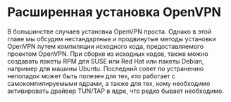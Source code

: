 # Расширенная установка OpenVPN

В большинстве случаев установка OpenVPN проста. Однако в этой главе мы обсудим нестандартные и продвинутые методы установки OpenVPN путем компиляции исходного кода, предоставляемого проектом OpenVPN. При сборке из исходных кодов, также можно создавать пакеты RPM для SUSE или Red Hat или пакеты Debian, например для машины Ubuntu. Последний совет по устранению неполадок может быть полезен для тех, кто работает с самокомпилируемыми ядрами, а также для тех, кому необходимо активировать драйвер TUN/TAP в ядре, что редко бывает необходимо.
